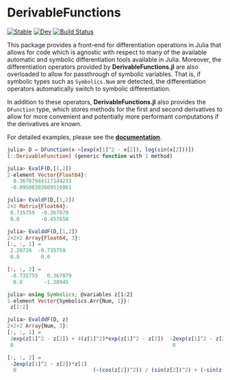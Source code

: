 # DerivableFunctions

[![Stable](https://img.shields.io/badge/docs-stable-blue.svg)](https://RafaelArutjunjan.github.io/DerivableFunctions.jl/stable)
[![Dev](https://img.shields.io/badge/docs-dev-blue.svg)](https://RafaelArutjunjan.github.io/DerivableFunctions.jl/dev)
[![Build Status](https://github.com/RafaelArutjunjan/DerivableFunctions.jl/workflows/CI/badge.svg)](https://github.com/RafaelArutjunjan/DerivableFunctions.jl/actions)


This package provides a front-end for differentiation operations in Julia that allows for code which is agnostic with respect to many of the available automatic and symbolic differentiation tools available in Julia. Moreover, the differentiation operators provided by **DerivableFunctions.jl** are also overloaded to allow for passthrough of symbolic variables. That is, if symbolic types such as `Symbolics.Num` are detected, the differentiation operators automatically switch to symbolic differentiation.

In addition to these operators, **DerivableFunctions.jl** also provides the `DFunction` type, which stores methods for the first and second derivatives to allow for more convenient and potentially more performant computations if the derivatives are known.

For detailed examples, please see the [**documentation**](https://RafaelArutjunjan.github.io/DerivableFunctions.jl/dev).

```julia
julia> D = DFunction(x->[exp(x[1]^2 - x[2]), log(sin(x[2]))])
(::DerivableFunction) (generic function with 1 method)

julia> EvalF(D,[1,2])
2-element Vector{Float64}:
  0.36787944117144233
 -0.09508303609516061

julia> EvaldF(D,[1,2])
2×2 Matrix{Float64}:
 0.735759  -0.367879
 0.0       -0.457658

julia> EvalddF(D,[1,2])
2×2×2 Array{Float64, 3}:
[:, :, 1] =
 2.20728  -0.735759
 0.0       0.0

[:, :, 2] =
 -0.735759   0.367879
  0.0       -1.20945

julia> using Symbolics; @variables z[1:2]
1-element Vector{Symbolics.Arr{Num, 1}}:
 z[1:2]

julia> EvalddF(D, z)
2×2×2 Array{Num, 3}:
[:, :, 1] =
 2exp(z[1]^2 - z[2]) + 4(z[1]^2)*exp(z[1]^2 - z[2])  -2exp(z[1]^2 - z[2])*z[1]
 0                                                    0

[:, :, 2] =
 -2exp(z[1]^2 - z[2])*z[1]                                                             exp(z[1]^2 - z[2])
  0                         (-(cos(z[2])^2)) / (sin(z[2])^2) + (-sin(z[2])) / sin(z[2])
```
